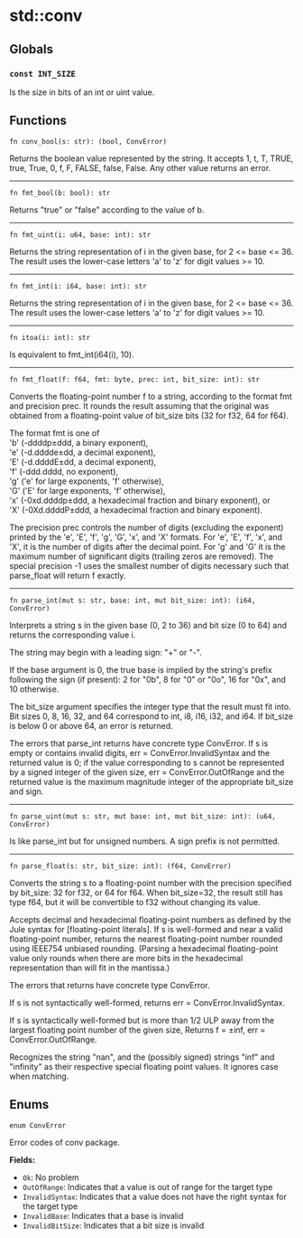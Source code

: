 # std::conv
## Globals
### `const INT_SIZE`
Is the size in bits of an int or uint value.

## Functions
```jule
fn conv_bool(s: str): (bool, ConvError)
```
Returns the boolean value represented by the string. It accepts 1, t, T, TRUE, true, True, 0, f, F, FALSE, false, False. Any other value returns an error.

---

```jule
fn fmt_bool(b: bool): str
```
Returns "true" or "false" according to the value of b.

---

```jule
fn fmt_uint(i: u64, base: int): str
```
Returns the string representation of i in the given base, for 2 <= base <= 36. The result uses the lower-case letters 'a' to 'z' for digit values >= 10.

---

```jule
fn fmt_int(i: i64, base: int): str
```
Returns the string representation of i in the given base, for 2 <= base <= 36. The result uses the lower-case letters 'a' to 'z' for digit values >= 10. 

---

```jule
fn itoa(i: int): str
```
Is equivalent to fmt_int(i64(i), 10).

---

```jule
fn fmt_float(f: f64, fmt: byte, prec: int, bit_size: int): str
```
Converts the floating-point number f to a string, according to the format fmt and precision prec. It rounds the result assuming that the original was obtained from a floating-point value of bit_size bits (32 for f32, 64 for f64).

The format fmt is one of\
'b' (-ddddp±ddd, a binary exponent),\
'e' (-d.dddde±dd, a decimal exponent),\
'E' (-d.ddddE±dd, a decimal exponent),\
'f' (-ddd.dddd, no exponent),\
'g' ('e' for large exponents, 'f' otherwise),\
'G' ('E' for large exponents, 'f' otherwise),\
'x' (-0xd.ddddp±ddd, a hexadecimal fraction and binary exponent), or\
'X' (-0Xd.ddddP±ddd, a hexadecimal fraction and binary exponent).

The precision prec controls the number of digits (excluding the exponent) printed by the 'e', 'E', 'f', 'g', 'G', 'x', and 'X' formats. For 'e', 'E', 'f', 'x', and 'X', it is the number of digits after the decimal point. For 'g' and 'G' it is the maximum number of significant digits (trailing zeros are removed). The special precision -1 uses the smallest number of digits necessary such that parse_float will return f exactly. 

---

```jule
fn parse_int(mut s: str, base: int, mut bit_size: int): (i64, ConvError)
```
Interprets a string s in the given base (0, 2 to 36) and bit size (0 to 64) and returns the corresponding value i.

The string may begin with a leading sign: "+" or "-".

If the base argument is 0, the true base is implied by the string's prefix following the sign (if present): 2 for "0b", 8 for "0" or "0o", 16 for "0x", and 10 otherwise.

The bit_size argument specifies the integer type that the result must fit into. Bit sizes 0, 8, 16, 32, and 64 correspond to int, i8, i16, i32, and i64. If bit_size is below 0 or above 64, an error is returned.

The errors that parse_int returns have concrete type ConvError. If s is empty or contains invalid digits, err = ConvError.InvalidSyntax and the returned value is 0; if the value corresponding to s cannot be represented by a signed integer of the given size, err = ConvError.OutOfRange and the returned value is the maximum magnitude integer of the appropriate bit_size and sign. 

---

```jule
fn parse_uint(mut s: str, mut base: int, mut bit_size: int): (u64, ConvError)
```
Is like parse_int but for unsigned numbers. A sign prefix is not permitted. 

---

```jule
fn parse_float(s: str, bit_size: int): (f64, ConvError)
```
Converts the string s to a floating-point number with the precision specified by bit_size: 32 for f32, or 64 for f64. When bit_size=32, the result still has type f64, but it will be convertible to f32 without changing its value.

Accepts decimal and hexadecimal floating-point numbers as defined by the Jule syntax for [floating-point literals]. If s is well-formed and near a valid floating-point number, returns the nearest floating-point number rounded using IEEE754 unbiased rounding. (Parsing a hexadecimal floating-point value only rounds when there are more bits in the hexadecimal representation than will fit in the mantissa.)

The errors that returns have concrete type ConvError.

If s is not syntactically well-formed, returns err = ConvError.InvalidSyntax.

If s is syntactically well-formed but is more than 1/2 ULP away from the largest floating point number of the given size, Returns f = ±inf, err = ConvError.OutOfRange.

Recognizes the string "nan", and the (possibly signed) strings "inf" and "infinity" as their respective special floating point values. It ignores case when matching. 

## Enums
```jule
enum ConvError
```
Error codes of conv package.

**Fields:**
- `Ok`: No problem
- `OutOfRange`: Indicates that a value is out of range for the target type
- `InvalidSyntax`: Indicates that a value does not have the right syntax for the target type
- `InvalidBase`: Indicates that a base is invalid
- `InvalidBitSize`: Indicates that a bit size is invalid